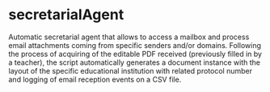 # secretarialAgent

Automatic secretarial agent that allows to access a mailbox and process email attachments coming from specific senders and/or domains.
Following the process of acquiring of the editable PDF received (previously filled in by a teacher), the script automatically generates a document instance with the layout of the 
specific educational institution with related protocol number and logging of email reception events on a CSV file.
